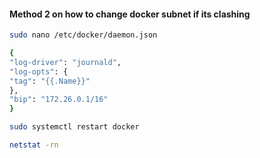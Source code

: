 #### Method 2 on how to change docker subnet if its clashing 

```sh
sudo nano /etc/docker/daemon.json
```

```sh
{
"log-driver": "journald",
"log-opts": {
"tag": "{{.Name}}"
},
"bip": "172.26.0.1/16"
}
```
```sh
sudo systemctl restart docker
```
```sh
netstat -rn
```
